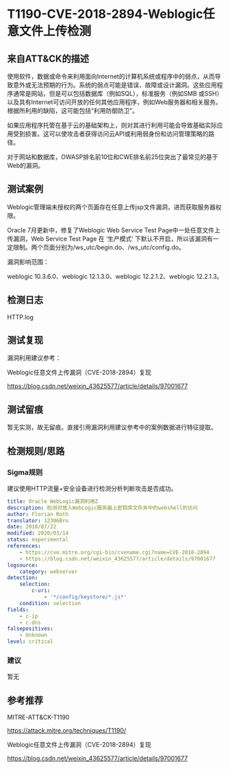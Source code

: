# T1190-CVE-2018-2894-Weblogic任意文件上传检测

## 来自ATT&CK的描述

使用软件，数据或命令来利用面向Internet的计算机系统或程序中的弱点，从而导致意外或无法预期的行为。系统的弱点可能是错误、故障或设计漏洞。这些应用程序通常是网站，但是可以包括数据库（例如SQL），标准服务（例如SMB 或SSH）以及具有Internet可访问开放的任何其他应用程序，例如Web服务器和相关服务。根据所利用的缺陷，这可能包括“利用防御防卫”。

如果应用程序托管在基于云的基础架构上，则对其进行利用可能会导致基础实际应用受到损害。这可以使攻击者获得访问云API或利用弱身份和访问管理策略的路径。

对于网站和数据库，OWASP排名前10位和CWE排名前25位突出了最常见的基于Web的漏洞。

## 测试案例

Weblogic管理端未授权的两个页面存在任意上传jsp文件漏洞，进而获取服务器权限。

Oracle 7月更新中，修复了Weblogic Web Service Test Page中一处任意文件上传漏洞，Web Service Test Page 在 ‘生产模式’ 下默认不开启，所以该漏洞有一定限制。两个页面分别为/ws_utc/begin.do、/ws_utc/config.do。

漏洞影响范围：

weblogic 10.3.6.0、weblogic 12.1.3.0、weblogic 12.2.1.2、weblogic 12.2.1.3。

## 检测日志

HTTP.log

## 测试复现

漏洞利用建议参考：

Weblogic任意文件上传漏洞（CVE-2018-2894）复现

<https://blog.csdn.net/weixin_43625577/article/details/97001677>

## 测试留痕

暂无实测，故无留痕。直接引用漏洞利用建议参考中的案例数据进行特征提取。

## 检测规则/思路

### Sigma规则

建议使用HTTP流量+安全设备进行检测分析判断攻击是否成功。

```yml
title: Oracle WebLogic漏洞利用Z
description: 检测对放入WebLogic服务器上密钥库文件夹中的webshell的访问
author: Florian Roth
translator: 12306Bro
date: 2018/07/22
modified: 2020/03/14
status: experimental
references:
    - https://cve.mitre.org/cgi-bin/cvename.cgi?name=CVE-2018-2894
    - https://blog.csdn.net/weixin_43625577/article/details/97001677
logsource:
    category: webserver
detection:
    selection:
        c-uri:
            - '*/config/keystore/*.js*'
    condition: selection
fields:
    - c-ip
    - c-dns
falsepositives:
    - Unknown
level: critical
```

### 建议

暂无

## 参考推荐

MITRE-ATT&CK-T1190

<https://attack.mitre.org/techniques/T1190/>

Weblogic任意文件上传漏洞（CVE-2018-2894）复现

<https://blog.csdn.net/weixin_43625577/article/details/97001677>

